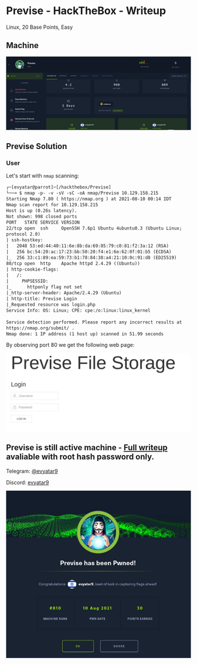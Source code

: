 # Previse - HackTheBox - Writeup
Linux, 20 Base Points, Easy

## Machine

![‏‏Explore.JPG](images/Previse.JPG)
 
## Previse Solution

### User

Let's start with ```nmap``` scanning:

```console
┌─[evyatar@parrot]─[/hackthebox/Previse]
└──╼ $ nmap -p- -v -sV -sC -oA nmap/Previse 10.129.158.215
Starting Nmap 7.80 ( https://nmap.org ) at 2021-08-10 00:14 IDT
Nmap scan report for 10.129.158.215
Host is up (0.26s latency).
Not shown: 998 closed ports
PORT   STATE SERVICE VERSION
22/tcp open  ssh     OpenSSH 7.6p1 Ubuntu 4ubuntu0.3 (Ubuntu Linux; protocol 2.0)
| ssh-hostkey: 
|   2048 53:ed:44:40:11:6e:8b:da:69:85:79:c0:81:f2:3a:12 (RSA)
|   256 bc:54:20:ac:17:23:bb:50:20:f4:e1:6e:62:0f:01:b5 (ECDSA)
|_  256 33:c1:89:ea:59:73:b1:78:84:38:a4:21:10:0c:91:d8 (ED25519)
80/tcp open  http    Apache httpd 2.4.29 ((Ubuntu))
| http-cookie-flags: 
|   /: 
|     PHPSESSID: 
|_      httponly flag not set
|_http-server-header: Apache/2.4.29 (Ubuntu)
| http-title: Previse Login
|_Requested resource was login.php
Service Info: OS: Linux; CPE: cpe:/o:linux:linux_kernel

Service detection performed. Please report any incorrect results at https://nmap.org/submit/ .
Nmap done: 1 IP address (1 host up) scanned in 51.99 seconds

```

By observing port 80 we get the following web page:

![port80.JPG](images/port80.JPG)


## Previse is still active machine - [Full writeup](Previse-Writeup.pdf) avaliable with root hash password only.

Telegram: [@evyatar9](https://t.me/evyatar9)

Discord: [evyatar9](https://discordapp.com/users/812805349815091251)

![pwn.JPG](images/pwn.JPG)
